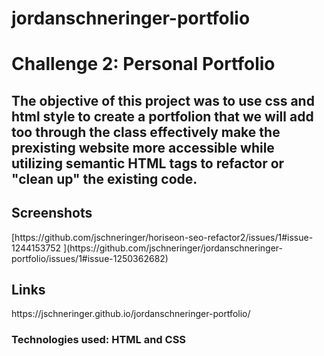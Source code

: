 <h1>jordanschneringer-portfolio<h1>

<h1>Challenge 2: Personal Portfolio </h1><h2>The objective of this project was to use css and html style to create a portfolion that we will add too through the class effectively make the prexisting website more accessible while utilizing semantic HTML tags to refactor or "clean up" the existing code. 
  <h2> Screenshots</h2>
[https://github.com/jschneringer/horiseon-seo-refactor2/issues/1#issue-1244153752 ](https://github.com/jschneringer/jordanschneringer-portfolio/issues/1#issue-1250362682)
  <h2>Links</h2>
https://jschneringer.github.io/jordanschneringer-portfolio/
  
 
  <h3>Technologies used: HTML and CSS </h3>
